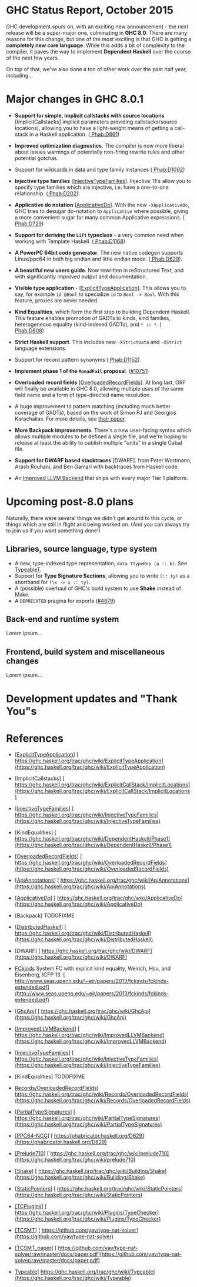 # GHC Status Report, October 2015


GHC development spurs on, with an exciting new announcement - the next release will be a super-major one, culminating in **GHC 8.0**. There are many reasons for this change, but one of the most exciting is that GHC is getting a **completely new core language**. While this adds a bit of complexity to the compiler, it paves the way to implement **Dependent Haskell** over the course of the next few years.


On top of that, we've also done a ton of other work over the past half year, including...

# Major changes in GHC 8.0.1

- **Support for simple, implicit callstacks with source locations** \[ImplicitCallstacks\] implicit parameters providing callstacks/source locations\], allowing you to have a light-weight means of getting a call-stack in a Haskell application. ([ Phab:D861](https://phabricator.haskell.org/D861))

- **Improved optimization diagnostics**. The compiler is now more liberal about issues warnings of potentially non-firing rewrite rules and other potential gotchas.

- Support for wildcards in data and type family instances ([ Phab:D1092](https://phabricator.haskell.org/D1092))

- **Injective type families** \[[InjectiveTypeFamilies](injective-type-families)\]. Injective TFs allow you to specify type families which are injective, i.e. have a one-to-one relationship. ([ Phab:D202](https://phabricator.haskell.org/D202)).

- **Applicative do notation** \[[ApplicativeDo](applicative-do)\]. With the new `-XApplicativeDo`, GHC tries to desugar do-notation to `Applicative` where possible, giving a more convenient sugar for many common Applicative expressions. ([ Phab:D729](https://phabricator.haskell.org/D729))

- **Support for deriving the `Lift` typeclass** - a very common need when working with Template Haskell. ([ Phab:D1168](https://phabricator.haskell.org/D1168))

- **A PowerPC 64bit code generator**. The new native codegen supports Linux/ppc64 in both big endian and little endian mode. ([ Phab:D629](https://phabricator.haskell.org/D629)).

- **A beautiful new users guide**. Now rewritten in reStructured Text, and with significantly improved output and documentation.

- **Visible type application** - \[[ExplicitTypeApplication](explicit-type-application)\]. This allows you to say, for example `id @Bool` to specialize `id` to `Bool -> Bool`. With this feature, proxies are never needed.

- **Kind Equalities**, which form the first step to building Dependent Haskell. This feature enables promotion of GADTs to kinds, kind families, heterogeneous equality (kind-indexed GADTs), and `* :: *`. ([ Phab:D808](https://phabricator.haskell.org/D808))

- **Strict Haskell support**. This includes new `-XStrictData` and `-XStrict` language extensions.

- Support for record pattern synonyms ([ Phab:D1152](https://phabricator.haskell.org/D1152))

- **Implement phase 1 of the `MonadFail` proposal**. ([\#10751](https://gitlab.haskell.org//ghc/ghc/issues/10751))

- **Overloaded record fields** \[[OverloadedRecordFields](overloaded-record-fields)\]. At long last, ORF will finally be available in GHC 8.0, allowing multiple uses of the same field name and a form of type-directed name resolution.

- A huge improvement to pattern matching (including much better coverage of GADTs), based on the work of Simon PJ and Georgios Karachalias. For more details, see [ their paper](http://research.microsoft.com/en-us/um/people/simonpj/papers/pattern-matching/gadtpm.pdf).

- **More Backpack improvements**. There's a new user-facing syntax which allows multiple modules to be defined a single file, and we're hoping to release at least the ability to publish multiple "units" in a single Cabal file.

- **Support for DWARF based stacktraces** \[DWARF\]. from Peter Wortmann, Arash Rouhani, and Ben Gamari with backtraces from Haskell code.

- An [Improved LLVM Backend](improved-llvm-backend) that ships with every major Tier 1 platform.

# Upcoming post-8.0 plans


Naturally, there were several things we didn't get around to this cycle, or things which are still in flight and being worked on. (And you can always try to join us if you want something done!)

## Libraries, source language, type system

- A new, type-indexed type representation, `data TTypeRep (a :: k)`. See [TypeableT](typeable-t).
- Support for **Type Signature Sections**, allowing you to write `(:: ty)` as a shorthand for `(\x -> x :: ty)`.
- A (possible) overhaul of GHC's build system to use **Shake** instead of Make.
- A `DEPRECATED` pragma for exports ([\#4879](https://gitlab.haskell.org//ghc/ghc/issues/4879))

## Back-end and runtime system


Lorem ipsum...

## Frontend, build system and miscellaneous changes


Lorem ipsum...

# Development updates and "Thank You"s

# References

- \[[ExplicitTypeApplication](explicit-type-application)\] [ https://ghc.haskell.org/trac/ghc/wiki/ExplicitTypeApplication](https://ghc.haskell.org/trac/ghc/wiki/ExplicitTypeApplication)
- \[ImplicitCallstacks\] [ https://ghc.haskell.org/trac/ghc/wiki/ExplicitCallStack/ImplicitLocations](https://ghc.haskell.org/trac/ghc/wiki/ExplicitCallStack/ImplicitLocations)
- \[[InjectiveTypeFamilies](injective-type-families)\] [ https://ghc.haskell.org/trac/ghc/wiki/InjectiveTypeFamilies](https://ghc.haskell.org/trac/ghc/wiki/InjectiveTypeFamilies)
- \[KindEqualities\] [ https://ghc.haskell.org/trac/ghc/wiki/DependentHaskell/Phase1](https://ghc.haskell.org/trac/ghc/wiki/DependentHaskell/Phase1)
- \[[OverloadedRecordFields](overloaded-record-fields)\] [ https://ghc.haskell.org/trac/ghc/wiki/OverloadedRecordFields](https://ghc.haskell.org/trac/ghc/wiki/OverloadedRecordFields)

- \[[ApiAnnotations](api-annotations)\] [ https://ghc.haskell.org/trac/ghc/wiki/ApiAnnotations](https://ghc.haskell.org/trac/ghc/wiki/ApiAnnotations)
- \[[ApplicativeDo](applicative-do)\] [ https://ghc.haskell.org/trac/ghc/wiki/ApplicativeDo](https://ghc.haskell.org/trac/ghc/wiki/ApplicativeDo)
- \[Backpack\] TODOFIXME
- \[[DistributedHaskell](distributed-haskell)\] [ https://ghc.haskell.org/trac/ghc/wiki/DistributedHaskell](https://ghc.haskell.org/trac/ghc/wiki/DistributedHaskell)
- \[DWARF\] [ https://ghc.haskell.org/trac/ghc/wiki/DWARF](https://ghc.haskell.org/trac/ghc/wiki/DWARF)
- [ FCkinds](http://www.seas.upenn.edu/~eir/papers/2013/fckinds/fckinds-extended.pdf) System FC with explicit kind equality, Weirich, Hsu, and Eisenberg, ICFP 13. [ http://www.seas.upenn.edu/\~eir/papers/2013/fckinds/fckinds-extended.pdf](http://www.seas.upenn.edu/~eir/papers/2013/fckinds/fckinds-extended.pdf)
- \[[GhcApi](ghc-api)\] [ https://ghc.haskell.org/trac/ghc/wiki/GhcApi](https://ghc.haskell.org/trac/ghc/wiki/GhcApi)
- [\[ImprovedLLVMBackend](improved-llvm-backend)\] [ https://ghc.haskell.org/trac/ghc/wiki/ImprovedLLVMBackend](https://ghc.haskell.org/trac/ghc/wiki/ImprovedLLVMBackend)
- \[[InjectiveTypeFamilies](injective-type-families)\] [ https://ghc.haskell.org/trac/ghc/wiki/InjectiveTypeFamilies](https://ghc.haskell.org/trac/ghc/wiki/InjectiveTypeFamilies)
- \[KindEqualities\] TODOFIXME
- [Records/OverloadedRecordFields](records/overloaded-record-fields)[ https://ghc.haskell.org/trac/ghc/wiki/Records/OverloadedRecordFields](https://ghc.haskell.org/trac/ghc/wiki/Records/OverloadedRecordFields)
- \[[PartialTypeSignatures](partial-type-signatures)\] [ https://ghc.haskell.org/trac/ghc/wiki/PartialTypeSignatures](https://ghc.haskell.org/trac/ghc/wiki/PartialTypeSignatures)
- [ \[PPC64-NCG](https://phabricator.haskell.org/D629)\] [ https://phabricator.haskell.org/D629](https://phabricator.haskell.org/D629)
- [\[Prelude710](prelude710)\] [ https://ghc.haskell.org/trac/ghc/wiki/prelude710](https://ghc.haskell.org/trac/ghc/wiki/prelude710)
- [\[Shake](building/shake)\] [ https://ghc.haskell.org/trac/ghc/wiki/Building/Shake](https://ghc.haskell.org/trac/ghc/wiki/Building/Shake)
- \[[StaticPointers](static-pointers)\] [ https://ghc.haskell.org/trac/ghc/wiki/StaticPointers](https://ghc.haskell.org/trac/ghc/wiki/StaticPointers)
- [\[TCPlugins](plugins/type-checker)\] [ https://ghc.haskell.org/trac/ghc/wiki/Plugins/TypeChecker](https://ghc.haskell.org/trac/ghc/wiki/Plugins/TypeChecker)
- [ \[TCSMT](https://github.com/yav/type-nat-solver)\] [ https://github.com/yav/type-nat-solver](https://github.com/yav/type-nat-solver)
- [ \[TCSMT_paper](https://github.com/yav/type-nat-solver/raw/master/docs/paper.pdf)\] [ https://github.com/yav/type-nat-solver/raw/master/docs/paper.pdf](https://github.com/yav/type-nat-solver/raw/master/docs/paper.pdf)
- [Typeable](typeable)[ https://ghc.haskell.org/trac/ghc/wiki/Typeable](https://ghc.haskell.org/trac/ghc/wiki/Typeable)